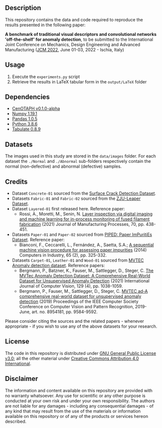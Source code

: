 ## Description
This repository contains the data and code required to reproduce the results presented in the following paper:

__A benchmark of traditional visual descriptors and convolutional networks 'off-the-shelf' for anomaly detection__, to be submitted to the International Joint Conference on Mechanics, Design Engineering and Advanced Manufacturing ([JCM 2022](https://www.associazioneadm.it/jcm2022/index.php), June 01-03, 2022 - Ischia, Italy)

## Usage
1. Execute the `experiments.py` script
2. Retrieve the results in LaTeX tabular form in the `output/LaTeX` folder

## Dependencies
- [CenOTAPH v0.1.0-alpha](https://github.com/bianconif/CenOTAPH)
- [Numpy 1.19.1](https://numpy.org/)
- [Pandas 1.0.5](https://pandas.pydata.org/)
- [Python 3.8.6](https://www.python.org/)
- [Tabulate 0.8.9](https://pypi.org/project/tabulate/)

## Datasets
The images used in this study are stored in the `data/images` folder. For each dataset the `./Normal` and `./Abnormal` sub-folders respectively contain the normal (non-defective) and abnormal (defective) samples.

## Credits
- Dataset `Concrete-01` sourced from the [Surface Crack Detection Dataset](https://www.kaggle.com/arunrk7/surface-crack-detection).
- Datasets `Fabric-01` and `Fabric-02` sourced from the [ZJU-Leaper Dataset](https://github.com/nico-zck/ZJU-Leaper-Dataset).
- Dataset `Layered-01` first released here. Reference paper:
  - Rossi, A., Moretti, M., Senin, N. [Layer inspection via digital imaging and machine learning for in-process monitoring of fused filament fabrication](https://doi.org/10.1016/j.jmapro.2021.08.057) (2021) Journal of Manufacturing Processes, 70, pp. 438-451.
- Datasets `Paper-01` and `Paper-02` sourced from [PIPED: Paper ImPuritiEs Dataset](https://github.com/bianconif/PIPED). Reference paper:
  - Bianconi, F., Ceccarelli, L., Fernández, A., Saetta, S.A.; [A sequential machine vision procedure for assessing paper impurities](https://doi.org/10.1016/j.compind.2013.12.001) (2014) Computers in Industry, 65 (2), pp. 325-332.
- Datasets `Carpet-01`, `Leather-01` and `Wood-01` sourced from [MVTEC Anomaly detection dataset](https://www.mvtec.com/company/research/datasets/mvtec-ad). Reference papers:
  - Bergmann, P., Batzner, K., Fauser, M., Sattlegger, D., Steger, C. [The MVTec Anomaly Detection Dataset: A Comprehensive Real-World Dataset for Unsupervised Anomaly Detection](https://doi.org/10.1007/s11263-020-01400-4) (2021) International Journal of Computer Vision, 129 (4), pp. 1038-1059.
  - Bergmann, P., Fauser, M., Sattlegger, D., Steger, C. [MVTEC ad-A comprehensive real-world dataset for unsupervised anomaly detection](https://doi.org/10.1109/CVPR.2019.00982) (2019) Proceedings of the IEEE Computer Society Conference on Computer Vision and Pattern Recognition, 2019-June, art. no. 8954181, pp. 9584-9592.

Please consider citing the sources and the related papers - whenever appropriate - if you wish to use any of the above datasets for your research.

## License
The code in this repository is distributed under [GNU General Public License v3.0](https://choosealicense.com/licenses/gpl-3.0/); all the other material under [Creative Commons Attribution 4.0 International](https://creativecommons.org/licenses/by/4.0/).

## Disclaimer
The information and content available on this repository are provided with no warranty whatsoever. Any use for scientific or any other purpose is conducted at your own risk and under your own responsibility. The authors are not liable for any damages - including any consequential damages - of any kind that may result from the use of the materials or information available on this repository or of any of the products or services hereon described.
